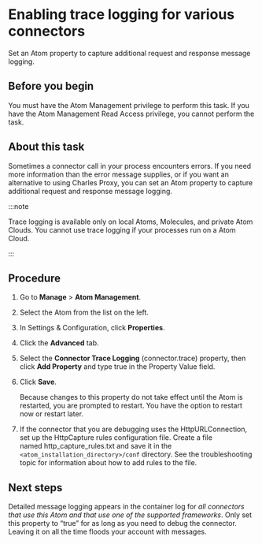 # Enabling trace logging for various connectors 

<head>
  <meta name="guidename" content="Integration"/>
  <meta name="context" content="GUID-848172d2-594b-4ea2-8d18-ab80b5375907"/>
</head>


Set an Atom property to capture additional request and response message logging.

## Before you begin

You must have the Atom Management privilege to perform this task. If you have the Atom Management Read Access privilege, you cannot perform the task.


## About this task

Sometimes a connector call in your process encounters errors. If you need more information than the error message supplies, or if you want an alternative to using Charles Proxy, you can set an Atom property to capture additional request and response message logging.

:::note

Trace logging is available only on local Atoms, Molecules, and private Atom Clouds. You cannot use trace logging if your processes run on a Atom Cloud.

:::
  
## Procedure

1.  Go to **Manage** \> **Atom Management**.

2.  Select the Atom from the list on the left.

3.  In Settings & Configuration, click **Properties**.

4.  Click the **Advanced** tab.

5.  Select the **Connector Trace Logging** \(connector.trace\) property, then click **Add Property** and type true in the Property Value field.

6.  Click **Save**.

    Because changes to this property do not take effect until the Atom is restarted, you are prompted to restart. You have the option to restart now or restart later.

7.  If the connector that you are debugging uses the HttpURLConnection, set up the HttpCapture rules configuration file. Create a file named http\_capture\_rules.txt and save it in the `<atom_installation_directory>/conf` directory. See the troubleshooting topic for information about how to add rules to the file.

## Next steps

Detailed message logging appears in the container log for *all connectors that use this Atom and that use one of the supported frameworks*. Only set this property to “true” for as long as you need to debug the connector. Leaving it on all the time floods your account with messages.